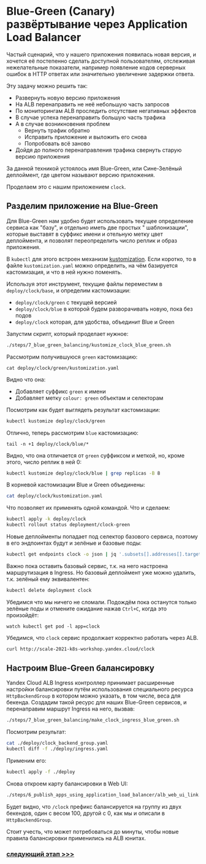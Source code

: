 # Blue-Green (Canary) развёртывание через Application Load Balancer

Частый сценарий, что у нашего приложения появилась новая версия, и хочется её постепенно сделать доступной
пользователям, отслеживая нежелательные показатели, например появление кодов серверных ошибок в HTTP ответах или
значительно увеличение задержки ответа.

Эту задачу можно решить так:
* Развернуть новую версию приложения
* На ALB перенаправить не неё небольшую часть запросов
* По мониторингам ALB проследить отсутствие негативных эффектов
* В случае успеха перенаправить большую часть трафика
* А в случае возникновения проблем
    * Вернуть трафик обратно
    * Исправить приложение и выложить его снова
    * Попробовать всё заново
* Дойдя до полного перенаправления трафика свернуть старую версию приложения

За данной техникой устоялось имя Blue-Green, или Сине-Зелёный деплоймент, где цветом называют версию приложения.

Проделаем это с нашим приложением `clock`.

## Разделим приложение на Blue-Green

Для Blue-Green нам удобно будет использовать текущее определение сервиса как "базу", и отдельно иметь две простых "
шаблонизации", которые выставят в суффикс имени и отельную метку цвет деплоймента, и позволят переопределить число
реплик и образ приложения.

В `kubectl` для этого встроен
механизм [kustomization](https://kubernetes.io/docs/tasks/manage-kubernetes-objects/kustomization/). Если коротко, то в
файле `kustomization.yaml` можно определить, на чём базируется кастомизация, и что в ней нужно поменять.

Используя этот инструмент, текущие файлы переместим в `deploy/clock/base`, и определим кастомизации:
* `deploy/clock/green` с текущей версией
* `deploy/clock/blue` в которой будем разворачивать новую, пока без подов
* `deploy/clock` которая, для удобства, объединит Blue и Green

Запустим скрипт, который проделает нужное:
```bash
./steps/7_blue_green_balancing/kustomize_clock_blue_green.sh
```

Рассмотрим получившуюся `green` кастомизацию:
```base 
cat deploy/clock/green/kustomization.yaml
```
Видно что она:
* Добавляет суффикс `green` к имени
* Добавляет метку `colour: green` объектам и селекторам

Посмотрим как будет выглядеть результат кастомизации:
```bash
kubectl kustomize deploy/clock/green
```

Отлично, теперь рассмотрим `blue` кастомизацию:
```base 
tail -n +1 deploy/clock/blue/*
```
Видно, что она отличается от `green` суффиксом и меткой, но, кроме этого, число реплик в ней 0:
```bash 
kubectl kustomize deploy/clock/blue | grep replicas -B 8
```

В корневой кастомизации Blue и Green объединены:
```bash
cat deploy/clock/kustomization.yaml
```

Что позволяет их применять одной командой. Что и сделаем:
```bash
kubectl apply -k deploy/clock
kubectl rollout status deployment/clock-green
```

Новые деплойменты попадает под селектор базового сервиса, поэтому в его эндпоинтах будут и зелёные и базовые поды:
```bash
kubectl get endpoints clock -o json | jq '.subsets[].addresses[].targetRef.name' -r | sort
```

Важно пока оставить базовый сервис, т.к. на него настроена маршрутизация в Ingress. Но базовый деплоймент уже можно
удалить, т.к. зелёный ему эквивалентен:
```bash 
kubectl delete deployment clock
```

Убедимся что мы ничего не сломали. Подождём пока останутся только зелёные поды и отмените ожидание нажав `Ctrl+C`, когда
это произойдёт:
```base
watch kubectl get pod -l app=clock
```

Убедимся, что `clock` сервис продолжает корректно работать через ALB.
```bash
curl http://scale-2021-k8s-workshop.yandex.cloud/clock
```

## Настроим Blue-Green балансировку

Yandex Cloud ALB Ingress контроллер принимает расширенные настройки балансировки путём использования специального
ресурса
`HttpBackendGroup` в котором можно указать, в том числе, веса для бекенда. Создадим такой ресурс для наших Blue-Green
сервисов, и перенаправим маршрут Ingress на него, вызвав:
```bash
./steps/7_blue_green_balancing/make_clock_ingress_blue_green.sh
```

Посмотрим результат:
```bash
cat ./deploy/clock_backend_group.yaml
kubectl diff -f ./deploy/ingress.yaml
```

Применим его:
```bash
kubectl apply -f ./deploy
```

Снова откроем карту балансировки в Web UI:
```bash
./steps/6_publish_apps_using_application_load_balancer/alb_web_ui_link.sh
```

Будет видно, что  `/clock` префикс балансируется на группу из двух бекендов, один с весом 100, другой с 0, как мы и
описали в `HttpBackendGroup`.

Стоит учесть, что может потребоваться до минуты, чтобы новые правила балансировки применились на ALB юнитах.

### [cледующий этап >>>](../8_blue_green_deploy/README.md)
